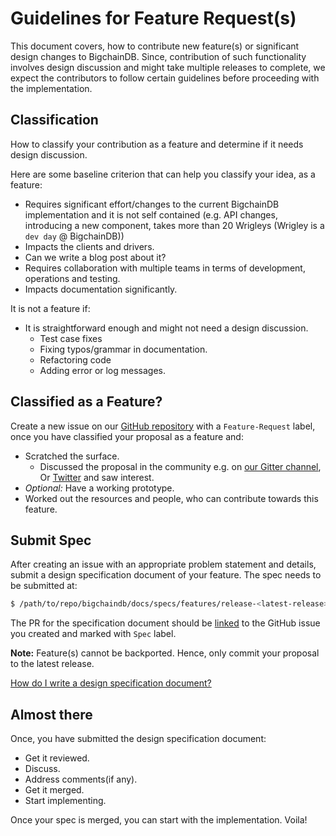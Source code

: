 # Guidelines for Feature Request(s)

This document covers, how to contribute new feature(s) or significant design changes to BigchainDB. Since, contribution
of such functionality involves design discussion and might take multiple releases to complete,
we expect the contributors to follow certain guidelines before proceeding with the implementation.


## Classification
How to classify your contribution as a feature and determine if it needs design discussion. 

Here are some baseline criterion that can help you classify your idea, as a feature:

- Requires significant effort/changes to the current BigchainDB implementation and it is not self
 contained (e.g. API changes,  introducing a new component, takes more than 20 Wrigleys
 (Wrigley is a `dev day` @ BigchainDB))
- Impacts the clients and drivers.
- Can we write a blog post about it?
- Requires collaboration with multiple teams in terms of development, operations and testing.
- Impacts documentation significantly.

It is not a feature if:

- It is straightforward enough and might not need a design discussion.
  - Test case fixes
  - Fixing typos/grammar in documentation.
  - Refactoring code
  - Adding error or log messages.

## Classified as a Feature?
Create a new issue on our [GitHub repository](https://github.com/bigchaindb/bigchaindb/issues/new) with a
`Feature-Request` label, once you have classified your proposal as a feature and:

- Scratched the surface.
  - Discussed the proposal in the community e.g. on [our Gitter channel](https://gitter.im/bigchaindb/bigchaindb),
  Or [Twitter](https://twitter.com/BigchainDB) and saw interest.
- *Optional:* Have a working prototype.
- Worked out the resources and people, who can contribute towards this feature.

## Submit Spec
After creating an issue with an appropriate problem statement and details, submit a design specification document
of your feature. The spec needs to be submitted at:

```bash
$ /path/to/repo/bigchaindb/docs/specs/features/release-<latest-release>
``` 

The PR for the specification document should be
[linked](https://help.github.com/articles/autolinked-references-and-urls/) to the GitHub issue you created and
marked with `Spec` label.

**Note:** Feature(s) cannot be backported. Hence, only commit your proposal to the latest release.

[How do I write a design specification document?](examples/example-feature-x-spec.rst)

## Almost there
Once, you have submitted the design specification document:

- Get it reviewed.
- Discuss.
- Address comments(if any).
- Get it merged.
- Start implementing.

Once your spec is merged, you can start with the implementation. Voila!

